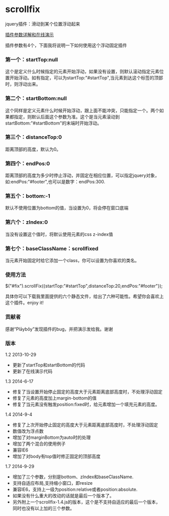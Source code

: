 # scrollfix

jquery插件：滑动到某个位置浮动起来

[插件参数详解和在线演示](http://caibaojian.com/scrollfix)


插件参数有4个，下面我将说明一下如何使用这个浮动固定插件

### 第一个：startTop:null

这个是定义什么时候指定的元素开始浮动，如果没有设置，则默认滚动指定元素位置开始浮动。如有指定，可以为startTop:"#startTop",当元素到达这个标签的顶部时，则浮动出来。

### 第二个：startBottom:null

这个同样是定义元素什么时候开始浮动，跟上面不能冲突，只能指定一个。两个如果都指定，则默认后面这个参数为准。这个是当元素滚动到startBottom:"#startBottom"的末端时开始浮动。

### 第三个：distanceTop:0

距离顶部的高度，默认为0。

### 第四个：endPos:0

距离顶部的高度为多少时停止浮动，并固定在相应位置，可以指定jquery对象，如:endPos:"#footer",也可以是数字：endPos:300.

### 第五个：bottom:-1

默认不使用位置为bottom的值，当设置为0，将会停在窗口底端

### 第六个：zIndex:0

当没有设置这个值时，将默认使用元素的css z-index值

### 第七个：baseClassName：scrollfixed

当元素开始固定时给它添加一个class，你可以设置为你喜欢的类名。


### 使用方法

$("#fix").scrollFix({startTop:"#startTop",distanceTop:20,endPos:"#footer"});

具体你可以下载我里面提供的六个静态文件，给出了六种可能性。希望你会喜欢上这个插件。enjoy it!

### 贡献者

感谢“Plāybǒy”发现插件的bug，并把演示发给我。谢谢

### 版本
1.2 2013-10-29

 * 更新了startTop和startBottom的代码
 * 更新了在线演示代码

1.3 2014-6-17

 * 修复了当设置开始停止固定的高度大于元素距离底部高度时，不处理浮动固定
 * 修复了元素的高度加上margin-bottom的值
 * 修复了当元素没有触发position:fixed时，给元素增加一个填充元素的高度。
 
1.4 2014-9-4

 * 修复了上次开始停止固定的高度大于元素距离底部高度时，不处理浮动固定
 * 数值改为浮点数
 * 增加了对marginBottom为auto时的处理
 * 增加了两个混合的使用例子
 * 兼容IE6
 * 增加了对body有top值时修正固定的顶部高度
 
1.7 2014-9-29

 * 增加了三个参数，分别是bottom、zIndex和baseClassName.
 * 支持自适应布局,支持缩小窗口，即resize
 * 兼容IE6，支持上一级为position:relative或者position:absolute.
 * 如果没有什么重大的改动的话就是最后一个版本了。
 * 另外附上一个scrollfix-1.4.js的版本，这个是不支持自适应的最后一个版本，同时也没有以上加的三个参数。
